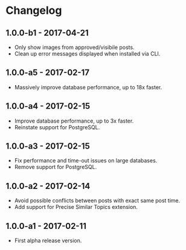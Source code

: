 # Changelog

## 1.0.0-b1 - 2017-04-21

- Only show images from approved/visibile posts.
- Clean up error messages displayed when installed via CLI.

## 1.0.0-a5 - 2017-02-17

- Massively improve database performance, up to 18x faster.

## 1.0.0-a4 - 2017-02-15

- Improve database performance, up to 3x faster.
- Reinstate support for PostgreSQL.

## 1.0.0-a3 - 2017-02-15

- Fix performance and time-out issues on large databases.
- Remove support for PostgreSQL.

## 1.0.0-a2 - 2017-02-14

- Avoid possible conflicts between posts with exact same post time.
- Add support for Precise Similar Topics extension.

## 1.0.0-a1 - 2017-02-11

- First alpha release version.
